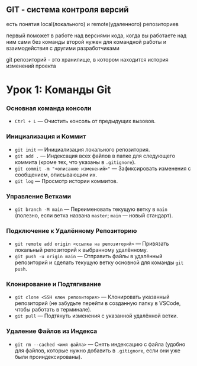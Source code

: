 ## GIT - система контроля версий

есть понятия local(локального) и remote(удаленного) репозиториев

первый поможет в работе над версиями кода, когда вы работаете над ним сами без команды
второй нужен для командной работы и взаимодействия с другими разработчиками

git репозиторий - это хранилище, в котором находится история изменений проекта

# Урок 1: Команды Git

### Основная команда консоли
- `Ctrl + L` — Очистить консоль от предыдущих вызовов.

### Инициализация и Коммит
- `git init` — Инициализация локального репозитория.
- `git add .` — Индексация всех файлов в папке для следующего коммита (кроме тех, что указаны в `.gitignore`).
- `git commit -m "<описание изменений>"` — Зафиксировать изменения с сообщением, описывающим их.
- `git log` — Просмотр истории коммитов.

### Управление Ветками
- `git branch -M main` — Переименовать текущую ветку в `main` (полезно, если ветка названа `master`; `main` — новый стандарт).

### Подключение к Удалённому Репозиторию
- `git remote add origin <ссылка на репозиторий>` — Привязать локальный репозиторий к выбранному удалённому.
- `git push -u origin main` — Отправить файлы в удалённый репозиторий и сделать текущую ветку основной для команды `git push`.

### Клонирование и Подтягивание
- `git clone <SSH ключ репозитория>` — Клонировать указанный репозиторий (не забудьте перейти в созданную папку в VSCode, чтобы работать в терминале).
- `git pull` — Подтянуть изменения с указанной удалённой ветки.

### Удаление Файлов из Индекса
- `git rm --cached <имя файла>` — Снять индексацию с файла (удобно для файлов, которые нужно добавить в `.gitignore`, если они уже были проиндексированы).
